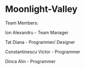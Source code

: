 # Moonlight-Valley

Team Members:

  Ion Alexandru - Team Manager
  
  Tat Diana - Programmer/ Designer
  
  Constantinescu Victor - Programmer
  
  Dinca Alin - Programmer
  
  
